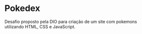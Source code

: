 # Pokedex
Desafio proposto pela DIO para criação de um site com pokemons utilizando HTML, CSS e JavaScript.
